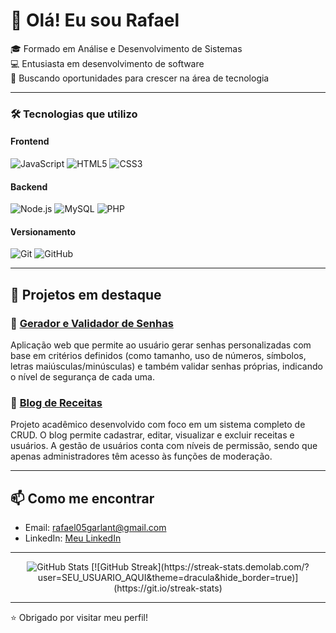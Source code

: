 # 👋 Olá! Eu sou Rafael

🎓 Formado em Análise e Desenvolvimento de Sistemas  
💻 Entusiasta em desenvolvimento de software  
🚀 Buscando oportunidades para crescer na área de tecnologia  

---

### 🛠️ Tecnologias que utilizo

#### Frontend  
![JavaScript](https://img.shields.io/badge/JavaScript-F7DF1E?style=for-the-badge&logo=javascript&logoColor=black) ![HTML5](https://img.shields.io/badge/HTML5-E34F26?style=for-the-badge&logo=html5&logoColor=white) ![CSS3](https://img.shields.io/badge/CSS3-1572B6?style=for-the-badge&logo=css3&logoColor=white)

#### Backend  
![Node.js](https://img.shields.io/badge/Node.js-339933?style=for-the-badge&logo=nodedotjs&logoColor=white) ![MySQL](https://img.shields.io/badge/MySQL-4479A1?style=for-the-badge&logo=mysql&logoColor=white) ![PHP](https://img.shields.io/badge/PHP-777BB4?style=for-the-badge&logo=php&logoColor=white) 

#### Versionamento  
![Git](https://img.shields.io/badge/Git-F05032?style=for-the-badge&logo=git&logoColor=white) ![GitHub](https://img.shields.io/badge/GitHub-100000?style=for-the-badge&logo=github&logoColor=white)

---

## 💼 Projetos em destaque

### 🔹 [Gerador e Validador de Senhas](https://rafael-garlant.github.io/Generate-Verify_Password/)  
Aplicação web que permite ao usuário gerar senhas personalizadas com base em critérios definidos (como tamanho, uso de números, símbolos, letras maiúsculas/minúsculas) e também validar senhas próprias, indicando o nível de segurança de cada uma.

### 🔹 [Blog de Receitas](https://github.com/Rafael-Garlant/Project-Blog-UMC/tree/develop)  
Projeto acadêmico desenvolvido com foco em um sistema completo de CRUD. O blog permite cadastrar, editar, visualizar e excluir receitas e usuários. A gestão de usuários conta com níveis de permissão, sendo que apenas administradores têm acesso às funções de moderação.

---

## 📫 Como me encontrar

* Email: [rafael05garlant@gmail.com](mailto:rafael05garlant@gmail.com)  
* LinkedIn: [Meu LinkedIn](https://www.linkedin.com/in/rafaelgarlant)

---

<div align="center">
  <img src="https://github-readme-stats.vercel.app/api?username=Rafael-Garlant&show_icons=true&theme=radical" alt="GitHub Stats" />
  [![GitHub Streak](https://streak-stats.demolab.com/?user=SEU_USUARIO_AQUI&theme=dracula&hide_border=true)](https://git.io/streak-stats)
</div>

---

⭐ Obrigado por visitar meu perfil!
